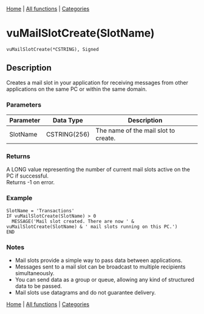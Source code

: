 [Home](../index.md) | [All functions](index.md) | [Categories](../categories/index.md)

# vuMailSlotCreate(SlotName)

```Prototype
vuMailSlotCreate(*CSTRING), Signed
```


## Description
Creates a mail slot in your application for receiving messages from other applications on the same PC or within the same domain.

### Parameters

| Parameter | Data Type    | Description                          |
|-----------|--------------|--------------------------------------|
| SlotName  | CSTRING(256) | The name of the mail slot to create. |

### Returns
A LONG value representing the number of current mail slots active on the PC if successful.  
Returns -1 on error.

### Example

```Clarion
SlotName = 'Transactions'
IF vuMailSlotCreate(SlotName) > 0
  MESSAGE('Mail slot created. There are now ' & vuMailSlotCreate(SlotName) & ' mail slots running on this PC.')
END
```

### Notes
- Mail slots provide a simple way to pass data between applications.  
- Messages sent to a mail slot can be broadcast to multiple recipients simultaneously.  
- You can send data as a group or queue, allowing any kind of structured data to be passed.  
- Mail slots use datagrams and do not guarantee delivery.

[Home](../index.md) | [All functions](index.md) | [Categories](../categories/index.md)
